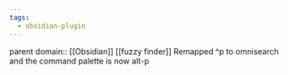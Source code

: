 ```yaml
---
tags:
  - obsidian-plugin
---
```

parent domain:: [[Obsidian]] [[fuzzy finder]]
Remapped ^p to omnisearch and the command palette is now alt-p